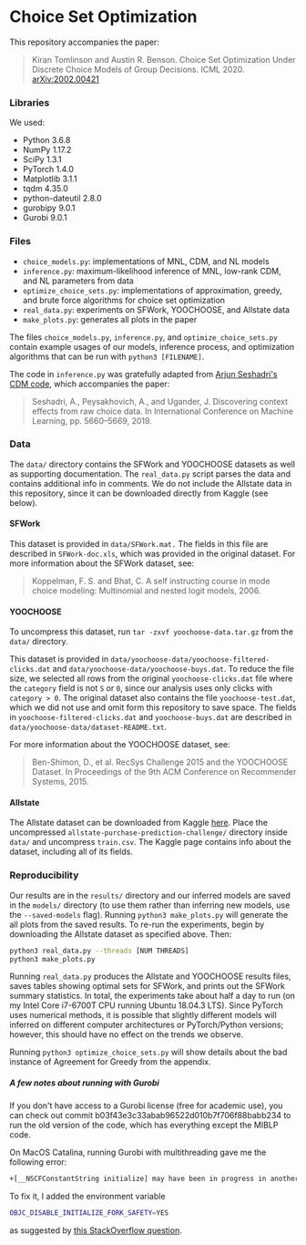 # Choice Set Optimization
This repository accompanies the paper:
> Kiran Tomlinson and Austin R. Benson. Choice Set Optimization Under Discrete Choice Models of Group Decisions. ICML 2020. [arXiv:2002.00421](https://arxiv.org/abs/2002.00421)

### Libraries 
We used:
- Python 3.6.8
- NumPy 1.17.2
- SciPy 1.3.1 
- PyTorch 1.4.0
- Matplotlib 3.1.1
- tqdm 4.35.0
- python-dateutil 2.8.0
- gurobipy 9.0.1 
- Gurobi 9.0.1 

### Files
- ``choice_models.py``: implementations of MNL, CDM, and NL models
- ``inference.py``: maximum-likelihood inference of MNL, low-rank CDM, and NL parameters from data
- ``optimize_choice_sets.py``: implementations of approximation, greedy, and brute force algorithms for choice set optimization
- ``real_data.py``: experiments on SFWork, YOOCHOOSE, and Allstate data
- ``make_plots.py``: generates all plots in the paper

The files ``choice_models.py``, ``inference.py``, and ``optimize_choice_sets.py`` contain example usages of our models,
inference process, and optimization algorithms that can be run with ``python3 [FILENAME]``.

The code in ``inference.py`` was gratefully adapted from [Arjun Seshadri's CDM code](https://github.com/arjunsesh/cdm-icml), which
accompanies the paper:
>Seshadri, A., Peysakhovich, A., and Ugander, J. Discovering context effects from raw choice data. 
In International Conference on Machine Learning, pp. 5660–5669, 2019.

### Data
The ``data/`` directory contains the SFWork and YOOCHOOSE datasets as well as supporting
documentation. The ``real_data.py`` script parses the data and contains additional info in comments. We do not include
the Allstate data in this repository, since it can be downloaded directly from Kaggle (see below).

#### SFWork
This dataset is provided in ``data/SFWork.mat.`` The fields in this file are described in ``SFWork-doc.xls``, which
was provided in the original dataset. For more information about the SFWork dataset, see:
>Koppelman, F. S. and Bhat, C. A self instructing course in mode choice modeling: Multinomial and nested logit models, 2006.

#### YOOCHOOSE
To uncompress this dataset, run ``tar -zxvf yoochoose-data.tar.gz`` from the ``data/`` directory.

This dataset is provided in ``data/yoochoose-data/yoochoose-filtered-clicks.dat`` and ``data/yoochoose-data/yoochoose-buys.dat``.
To reduce the file size, we selected all rows from the original ``yoochoose-clicks.dat`` file where
the ``category`` field is not ``S`` or ``0``, since our analysis uses only clicks with ``category > 0``. The original
dataset also contains the file ``yoochoose-test.dat``, which we did not use and omit form this repository to save space.
The fields in ``yoochoose-filtered-clicks.dat`` and ``yoochoose-buys.dat`` are described in ``data/yoochoose-data/dataset-README.txt``.

For more information about the YOOCHOOSE dataset, see:
> Ben-Shimon, D., et al. RecSys Challenge 2015 and the YOOCHOOSE Dataset. In Proceedings of the 9th ACM Conference on Recommender Systems, 2015.

#### Allstate

The Allstate dataset can be downloaded from Kaggle [here](https://www.kaggle.com/c/allstate-purchase-prediction-challenge/data).
Place the uncompressed ``allstate-purchase-prediction-challenge/`` directory inside ``data/`` and uncompress ``train.csv``.
The Kaggle page contains info about the dataset, including all of its fields.

### Reproducibility
Our results are in the ``results/`` directory and our inferred models are saved in the ``models/`` directory (to use
them rather than inferring new models, use the ``--saved-models`` flag). Running ``python3 make_plots.py`` will
generate the all plots from the saved results. To re-run the experiments, begin by downloading the Allstate dataset as
specified above. Then:
```bash
python3 real_data.py --threads [NUM THREADS]
python3 make_plots.py
```
Running ``real_data.py`` produces the Allstate and YOOCHOOSE results files, saves tables showing optimal sets for 
SFWork, and prints out the SFWork summary statistics. In total, the experiments take about half a day to run (on my 
Intel Core i7-6700T CPU running Ubuntu 18.04.3 LTS). Since PyTorch uses numerical methods, it is possible that slightly
different models will inferred on different computer architectures or PyTorch/Python versions; however, this should have
no effect on the trends we observe.

Running ``python3 optimize_choice_sets.py`` will show details about the bad instance of Agreement for Greedy from the appendix.

##### A few notes about running with Gurobi

If you don't have access to a Gurobi license (free for academic use), you can check out commit b03f43e3c33abab96522d010b7f706f88babb234
to run the old version of the code, which has everything except the MIBLP code.

On MacOS Catalina, running Gurobi with multithreading gave me the following error:
```bash
+[__NSCFConstantString initialize] may have been in progress in another thread when fork() was called.
```


To fix it, I added the environment variable
```bash
OBJC_DISABLE_INITIALIZE_FORK_SAFETY=YES
```
as suggested by [this StackOverflow question](https://stackoverflow.com/questions/50168647/multiprocessing-causes-python-to-crash-and-gives-an-error-may-have-been-in-progr).







